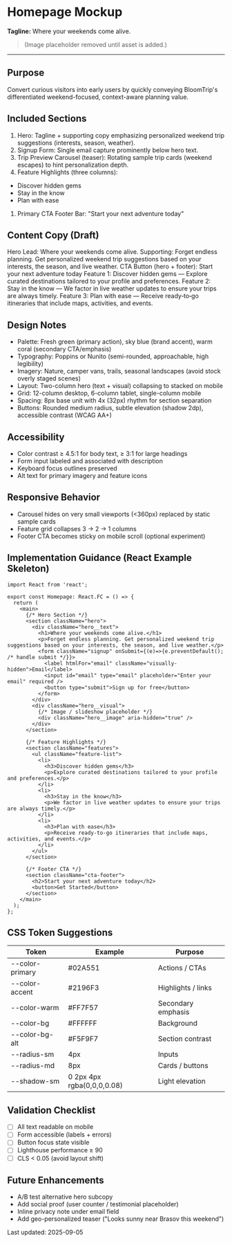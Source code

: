 # Homepage Mockup

**Tagline:** Where your weekends come alive.

> (Image placeholder removed until asset is added.)

---

## Purpose

Convert curious visitors into early users by quickly conveying BloomTrip's differentiated weekend-focused, context-aware planning value.

## Included Sections

1. Hero: Tagline + supporting copy emphasizing personalized weekend trip suggestions (interests, season, weather).
1. Signup Form: Single email capture prominently below hero text.
1. Trip Preview Carousel (teaser): Rotating sample trip cards (weekend escapes) to hint personalization depth.
1. Feature Highlights (three columns):

  * Discover hidden gems
  * Stay in the know
  * Plan with ease

1. Primary CTA Footer Bar: "Start your next adventure today"

## Content Copy (Draft)

Hero Lead: Where your weekends come alive.
Supporting: Forget endless planning. Get personalized weekend trip suggestions based on your interests, the season, and live weather.
CTA Button (hero + footer): Start your next adventure today
Feature 1: Discover hidden gems — Explore curated destinations tailored to your profile and preferences.
Feature 2: Stay in the know — We factor in live weather updates to ensure your trips are always timely.
Feature 3: Plan with ease — Receive ready‑to‑go itineraries that include maps, activities, and events.

## Design Notes

* Palette: Fresh green (primary action), sky blue (brand accent), warm coral (secondary CTA/emphasis)
* Typography: Poppins or Nunito (semi-rounded, approachable, high legibility)
* Imagery: Nature, camper vans, trails, seasonal landscapes (avoid stock overly staged scenes)
* Layout: Two-column hero (text + visual) collapsing to stacked on mobile
* Grid: 12-column desktop, 6-column tablet, single-column mobile
* Spacing: 8px base unit with 4x (32px) rhythm for section separation
* Buttons: Rounded medium radius, subtle elevation (shadow 2dp), accessible contrast (WCAG AA+)

## Accessibility

* Color contrast ≥ 4.5:1 for body text, ≥ 3:1 for large headings
* Form input labeled and associated with description
* Keyboard focus outlines preserved
* Alt text for primary imagery and feature icons

## Responsive Behavior

* Carousel hides on very small viewports (<360px) replaced by static sample cards
* Feature grid collapses 3 → 2 → 1 columns
* Footer CTA becomes sticky on mobile scroll (optional experiment)

## Implementation Guidance (React Example Skeleton)

```tsx
import React from 'react';

export const Homepage: React.FC = () => {
  return (
    <main>
      {/* Hero Section */}
      <section className="hero">
        <div className="hero__text">
          <h1>Where your weekends come alive.</h1>
          <p>Forget endless planning. Get personalized weekend trip suggestions based on your interests, the season, and live weather.</p>
          <form className="signup" onSubmit={(e)=>{e.preventDefault(); /* handle submit */}}>
            <label htmlFor="email" className="visually-hidden">Email</label>
            <input id="email" type="email" placeholder="Enter your email" required />
            <button type="submit">Sign up for free</button>
          </form>
        </div>
        <div className="hero__visual">
          {/* Image / slideshow placeholder */}
          <div className="hero__image" aria-hidden="true" />
        </div>
      </section>

      {/* Feature Highlights */}
      <section className="features">
        <ul className="feature-list">
          <li>
            <h3>Discover hidden gems</h3>
            <p>Explore curated destinations tailored to your profile and preferences.</p>
          </li>
          <li>
            <h3>Stay in the know</h3>
            <p>We factor in live weather updates to ensure your trips are always timely.</p>
          </li>
          <li>
            <h3>Plan with ease</h3>
            <p>Receive ready-to-go itineraries that include maps, activities, and events.</p>
          </li>
        </ul>
      </section>

      {/* Footer CTA */}
      <section className="cta-footer">
        <h2>Start your next adventure today</h2>
        <button>Get Started</button>
      </section>
    </main>
  );
};
```

## CSS Token Suggestions

| Token | Example | Purpose |
|-------|---------|---------|
| --color-primary | #02A551 | Actions / CTAs |
| --color-accent | #2196F3 | Highlights / links |
| --color-warm | #FF7F57 | Secondary emphasis |
| --color-bg | #FFFFFF | Background |
| --color-bg-alt | #F5F9F7 | Section contrast |
| --radius-sm | 4px | Inputs |
| --radius-md | 8px | Cards / buttons |
| --shadow-sm | 0 2px 4px rgba(0,0,0,0.08) | Light elevation |

## Validation Checklist

* [ ] All text readable on mobile
* [ ] Form accessible (labels + errors)
* [ ] Button focus state visible
* [ ] Lighthouse performance ≥ 90
* [ ] CLS < 0.05 (avoid layout shift)

## Future Enhancements

- A/B test alternative hero subcopy
- Add social proof (user counter / testimonial placeholder)
- Inline privacy note under email field
- Add geo-personalized teaser ("Looks sunny near Brasov this weekend")

Last updated: 2025-09-05
